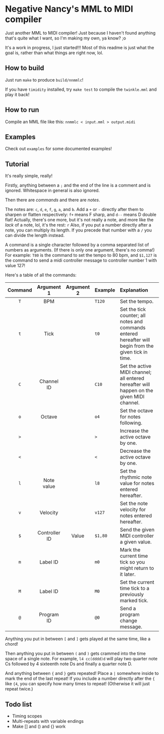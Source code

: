 # Negative Nancy's MML to MIDI compiler

Just another MML to MIDI compiler!  Just because I haven't found anything that's quite what I want, so I'm making my own, ya know? ;o

It's a work in progress, I just started!!! Most of this readme is just what the goal is, rather than what things are right now, lol.

## How to build

Just run `make` to produce `build/nnmmlc`!

If you have `timidity` installed, try `make test` to compile the `twinkle.mml` and play it back!

## How to run

Compile an MML file like this: `nnmmlc < input.mml > output.midi`

## Examples

Check out `examples` for some documented examples!

## Tutorial

It's really simple, really!

Firstly, anything between a `;` and the end of the line is a comment and is ignored.
Whitespace in general is also ignored.

Then there are *commands* and there are *notes*.

The notes are: `c`, `d`, `e`, `f`, `g`, `a`, and `b`. Add a `+` or `-` directly after them to sharpen or flatten respectively: `f+` means F sharp, and `d--` means D double flat!
Actually, there's one more, but it's not really a note, and more like the *lack* of a note, lol, it's the rest: `r`
Also, if you put a number directly after a note, you can multiply its length. If you precede that number with a `/` you can divide the length instead.

A command is a single character followed by a comma separated list of numbers as arguments. (If there is only one argument, there's no comma!) For example: `T80` is the command to set the tempo to 80 bpm, and `$1,127` is the command to send a midi controller message to controller number 1 with value 127!

Here's a table of all the commands:

| Command | Argument 1    | Argument 2 | Example | Explanation                                                                                            |
|:-------:|:-------------:|:----------:|:--------|:-------------------------------------------------------------------------------------------------------|
| `T`     | BPM           |            | `T120`  | Set the tempo.                                                                                         |
| `t`     | Tick          |            | `t0`    | Set the tick counter; all notes and commands entered hereafter will begin from the given tick in time. |
| `C`     | Channel ID    |            | `C10`   | Set the active MIDI channel; all entered hereafter will happen on the given MIDI channel.              |
| `o`     | Octave        |            | `o4`    | Set the octave for notes following.                                                                    |
| `>`     |               |            | `>`     | Increase the active octave by one.                                                                     |
| `<`     |               |            | `<`     | Decrease the active octave by one.                                                                     |
| `l`     | Note value    |            | `l8`    | Set the rhythmic note value for notes entered hereafter.                                               |
| `v`     | Velocity      |            | `v127`  | Set the note velocity for notes entered hereafter.                                                     |
| `$`     | Controller ID | Value      | `$1,80` | Send the given MIDI controller a given value.                                                          |
| `m`     | Label ID      |            | `m0`    | Mark the current time tick so you might return to it later.                                            |
| `M`     | Label ID      |            | `M0`    | Set the current time tick to a previously marked tick.                                                 |
| `@`     | Program ID    |            | `@0`    | Send a program change message.                                                                         |

Anything you put in between `[` and `]` gets played at the same time, like a chord!

Then anything you put in between `(` and `)` gets crammed into the time space of a single note. For example, `l4 cc(dddd)d` will play two quarter note Cs followed by 4 sixteenth note Ds and finally a quarter note D.

And anything between `{` and `}` gets repeated! Place a `|` somewhere inside to mark the end of the last repeat! If you include a number directly after the `{` like `{4`, you can specify how many times to repeat! (Otherwise it will just repeat twice.)

## Todo list

- Timing scopes
- Multi-repeats with variable endings
- Make [] and () and {} work 

